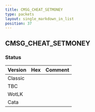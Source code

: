 ```yaml
---
title: CMSG_CHEAT_SETMONEY
type: packets
layout: single_markdown_in_list
position: 37
---
```


## CMSG_CHEAT_SETMONEY

### Status

Version | Hex | Comment
---------- | ---------- | ---------- 
Classic |  |  
TBC |  |  
WotLK |  |  
Cata |  |  
